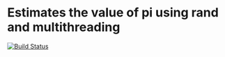 # Estimates the value of pi using rand and multithreading

[![Build Status](https://travis-ci.org/amitdash291/rust_pi_estimation.svg?branch=master)](https://travis-ci.org/amitdash291/rust_pi_estimation)
